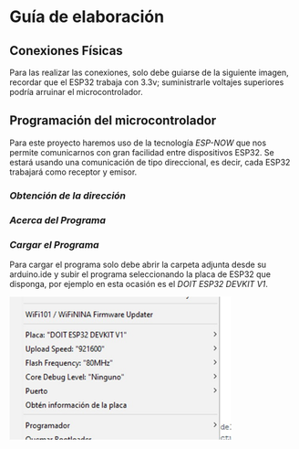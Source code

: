 # Guía de elaboración
## Conexiones Físicas
Para las realizar las conexiones, solo debe guiarse de la siguiente imagen, recordar que el ESP32 trabaja con 3.3v; suministrarle voltajes superiores podría arruinar el microcontrolador.

## Programación del microcontrolador
Para este proyecto haremos uso de la tecnología *ESP-NOW* que nos permite comunicarnos con gran facilidad entre dispositivos ESP32. Se estará usando una comunicación de tipo direccional, es decir, cada ESP32 trabajará como receptor y emisor.
### *Obtención de la dirección*


### *Acerca del Programa*
### *Cargar el Programa*
Para cargar el programa solo debe abrir la carpeta adjunta desde su arduino.ide y subir el programa seleccionando la placa de ESP32 que disponga, por ejemplo en esta ocasión es el *DOIT ESP32 DEVKIT V1*.

<img src="https://github.com/Bharuck/Drone_ESP32/blob/d95462555162583262e6e3c086115fc3c55dca5b/src/images/Model_ESP32.jpeg?raw=true" alt="img" height="250px">
